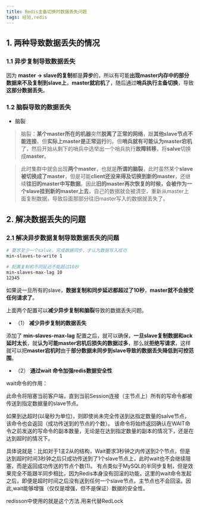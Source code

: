 ```yaml
---
title: Redis主备切换时数据丢失问题
tags: 经验,redis
---
```


## 1. 两种导致数据丢失的情况

### 1.1 异步复制导致数据丢失

因为 **master -> slave的复制**都是**异步**的，所以有可能**出现master内存中的部分数据来不及复制到slave上**，**master就宕机**了，随后通过**哨兵执行主备切换**，导致**这部分数据丢失**。

### 1.2 脑裂导致的数据丢失

- 脑裂

> 脑裂：**某个master所在的机器**突然**脱离了正常的网络**，跟**其他slave节点不能连接**。但**实际上master是正常运行**的。但**哨兵就有可能认为master宕机**了，然后开始从剩下的哨兵中选举出一个哨兵执行**故障转移**，将**salve**切换成**master**。

> 此时集群中就会出现**两个master**，也就是**所谓的脑裂**，此时虽然某个**slave被切换成了master**，但是可能**client还没来得及切换到新的master**，还继续**往旧的master中写数据**。因此**旧的master再次恢复的时候，会被作为一个slave挂到新的master上去**，自己的数据就会被清空，重新从master上面复制数据，导致后面那部分往旧master写入的数据就丢失了。

## 2. 解决数据丢失的问题

### 2.1 解决异步数据复制导致数据丢失的问题

```bash
# 要求至少一个salve，完成数据同步，才认为数据写入成功
min-slaves-to-write 1

# 配置复制和不同延迟不能超过10秒
min-slaves-max-lag 10
12345
```

如果说一旦所有的slave，**数据复制和同步延迟都超过了10秒**，**master就不会接受任何请求了**。

上面两个配置可以**减少异步复制和脑裂**导致的数据丢失问题。

- （1） **减少异步复制的数据丢失**

添加了 **min-slaves-max-lag** 配置之后，就可以确保，**一旦slave复制数据和ack延时太长**，就**认为可能master宕机后损失的数据过多**，那么就**拒绝写请求**，这样就可以把**master宕机时**由于**部分数据未同步到slave导致的数据丢失降低到可控范围**。

- （2） **通过wait 命令加强redis数据安全性**

wait命令的作用：

此命令将阻塞当前客户端，直到当前Session连接（主节点上）所有的写命令都被传送到指定数据量的slave节点。

如果到达超时(以毫秒为单位)，则即使尚未完全传送到达指定数量的salve节点，该命令也会返回（成功传送到的节点的个数）。
该命令将始终返回确认在WAIT命令之前发送的写命令的副本数量，无论是在达到指定数量的副本的情况下，还是在达到超时的情况下。

具体说就是：比如对于1主2从的结构，Wait要求3秒钟之内传送到2个节点，但是达到超时时间3秒钟之后只成功传送到了1个slave节点上，此时wait也不会继续阻塞，而是返回成功传送的节点个数(1)。
有点类似于MySQL的半同步复制，但是效果完全不能跟半同步相比，因为Redis本身没有回滚的功能，这里的wait命令发起之后，即便是超时时间之后没有送到任何一个slave节点，主节点也不会回滚。因此,wait能够增强（仅仅是增强，但不是保证）数据的安全性。

redisson中使用的就是这个方法.用来代替RedLock
